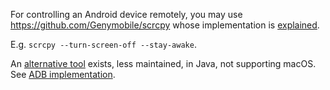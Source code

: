For controlling an Android device remotely,
you may use https://github.com/Genymobile/scrcpy
whose implementation is [explained](https://github.com/Genymobile/scrcpy/blob/ed84e18b1ae3e51d368f8c7bc88ba4db088e6855/DEVELOP.md).

E.g. `scrcpy --turn-screen-off --stay-awake`.

An [alternative tool](https://github.com/MajeurAndroid/java-adb-remote-screen) exists,
less maintained,
in Java,
not supporting macOS.
See [ADB implementation](https://github.com/MajeurAndroid/java-adb-remote-screen/blob/195903dbd25daf2ec30c386d3d2a7a33fc18f3e6/src/main/java/com/majeur/ars/adb/AdbHelper.java).
